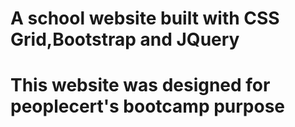 # A school website built with CSS Grid,Bootstrap and JQuery
# This website was designed for peoplecert's bootcamp purpose


